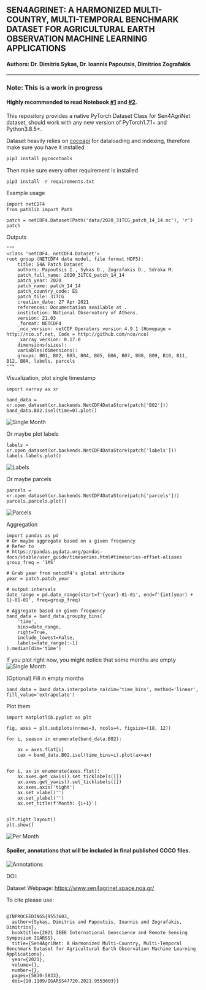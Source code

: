 ## SEN4AGRINET: A HARMONIZED MULTI-COUNTRY, MULTI-TEMPORAL BENCHMARK DATASET FOR AGRICULTURAL EARTH OBSERVATION MACHINE LEARNING APPLICATIONS


#### Authors: Dr. Dimitris Sykas, Dr. Ioannis Papoutsis, Dimitrios Zografakis

---

### Note: This is a work in progress

#### Highly recommended to read Notebook [#1](https://github.com/dimzog/S4A/blob/master/patch_aggregation_visualization.ipynb) and [#2](https://github.com/dimzog/S4A/blob/master/s4a-dataloaders.ipynb).

This repository provides a native PyTorch Dataset Class for Sen4AgriNet dataset, should work with any new version of PyTorch1.7.1+ and Python3.8.5+.

Dataset heavily relies on [cocoapi](https://github.com/cocodataset/cocoapi) for dataloading and indexing, therefore make sure you have it installed
```python
pip3 install pycocotools
```

Then make sure every other requirement is installed
```python
pip3 install -r requirements.txt
```

Example usage

```python3
import netCDF4
from pathlib import Path

patch = netCDF4.Dataset(Path('data/2020_31TCG_patch_14_14.nc'), 'r')
patch
```

Outputs
```python3
"""
<class 'netCDF4._netCDF4.Dataset'>
root group (NETCDF4 data model, file format HDF5):
    title: S4A Patch Dataset
    authors: Papoutsis I., Sykas D., Zografakis D., Sdraka M.
    patch_full_name: 2020_31TCG_patch_14_14
    patch_year: 2020
    patch_name: patch_14_14
    patch_country_code: ES
    patch_tile: 31TCG
    creation_date: 27 Apr 2021
    references: Documentation available at .
    institution: National Observatory of Athens.
    version: 21.03
    _format: NETCDF4
    _nco_version: netCDF Operators version 4.9.1 (Homepage = http://nco.sf.net, Code = http://github.com/nco/nco)
    _xarray_version: 0.17.0
    dimensions(sizes): 
    variables(dimensions): 
    groups: B01, B02, B03, B04, B05, B06, B07, B08, B09, B10, B11, B12, B8A, labels, parcels
"""
```

Visualization, plot single timestamp
```python3
import xarray as xr

band_data = xr.open_dataset(xr.backends.NetCDF4DataStore(patch['B02']))
band_data.B02.isel(time=0).plot()
```
![Single Month](images/single_timestamp.png)


Or maybe plot labels
```python3
labels = xr.open_dataset(xr.backends.NetCDF4DataStore(patch['labels']))
labels.labels.plot()
```
![Labels](images/labels.png)

Or maybe parcels
```python3
parcels = xr.open_dataset(xr.backends.NetCDF4DataStore(patch['parcels']))
parcels.parcels.plot()
```
![Parcels](images/parcels.png)

Aggregation

```python3
import pandas as pd
# Or maybe aggregate based on a given frequency
# Refer to
# https://pandas.pydata.org/pandas-docs/stable/user_guide/timeseries.html#timeseries-offset-aliases
group_freq = '1MS'

# Grab year from netcdf4's global attribute
year = patch.patch_year

# output intervals
date_range = pd.date_range(start=f'{year}-01-01', end=f'{int(year) + 1}-01-01', freq=group_freq)

# Aggregate based on given frequency
band_data = band_data.groupby_bins(
    'time',
    bins=date_range,
    right=True,
    include_lowest=False,
    labels=date_range[:-1]
).median(dim='time')
```

If you plot right now, you might notice that some months are empty
![Single Month](images/per_month_empty.png)

(Optional) Fill in empty months

```python3
band_data = band_data.interpolate_na(dim='time_bins', method='linear', fill_value='extrapolate')
```

Plot them
```python3
import matplotlib.pyplot as plt

fig, axes = plt.subplots(nrows=3, ncols=4, figsize=(18, 12))

for i, season in enumerate(band_data.B02):
    
    ax = axes.flat[i]
    cax = band_data.B02.isel(time_bins=i).plot(ax=ax)
    

for i, ax in enumerate(axes.flat):
    ax.axes.get_xaxis().set_ticklabels([])
    ax.axes.get_yaxis().set_ticklabels([])
    ax.axes.axis('tight')
    ax.set_xlabel('')
    ax.set_ylabel('')
    ax.set_title(f'Month: {i+1}')
    

plt.tight_layout()
plt.show()
```
![Per Month](images/per_month.png)


#### Spoiler, annotations that will be included in final published COCO files.
![Annotations](images/annotations.png)


DOI: 

Dataset Webpage: https://www.sen4agrinet.space.noa.gr/

To cite please use:
```text

@INPROCEEDINGS{9553603,
  author={Sykas, Dimitris and Papoutsis, Ioannis and Zografakis, Dimitrios},
  booktitle={2021 IEEE International Geoscience and Remote Sensing Symposium IGARSS}, 
  title={Sen4AgriNet: A Harmonized Multi-Country, Multi-Temporal Benchmark Dataset for Agricultural Earth Observation Machine Learning Applications}, 
  year={2021},
  volume={},
  number={},
  pages={5830-5833},
  doi={10.1109/IGARSS47720.2021.9553603}}

```

